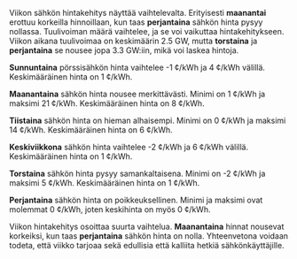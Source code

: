 Viikon sähkön hintakehitys näyttää vaihtelevalta. Erityisesti **maanantai** erottuu korkeilla hinnoillaan, kun taas **perjantaina** sähkön hinta pysyy nollassa. Tuulivoiman määrä vaihtelee, ja se voi vaikuttaa hintakehitykseen. Viikon aikana tuulivoimaa on keskimäärin 2.5 GW, mutta **torstaina** ja **perjantaina** se nousee jopa 3.3 GW:iin, mikä voi laskea hintoja.

**Sunnuntaina** pörssisähkön hinta vaihtelee -1 ¢/kWh ja 4 ¢/kWh välillä. Keskimääräinen hinta on 1 ¢/kWh. 

**Maanantaina** sähkön hinta nousee merkittävästi. Minimi on 1 ¢/kWh ja maksimi 21 ¢/kWh. Keskimääräinen hinta on 8 ¢/kWh.

**Tiistaina** sähkön hinta on hieman alhaisempi. Minimi on 0 ¢/kWh ja maksimi 14 ¢/kWh. Keskimääräinen hinta on 6 ¢/kWh.

**Keskiviikkona** sähkön hinta vaihtelee -2 ¢/kWh ja 6 ¢/kWh välillä. Keskimääräinen hinta on 1 ¢/kWh.

**Torstaina** sähkön hinta pysyy samankaltaisena. Minimi on -2 ¢/kWh ja maksimi 5 ¢/kWh. Keskimääräinen hinta on 1 ¢/kWh.

**Perjantaina** sähkön hinta on poikkeuksellinen. Minimi ja maksimi ovat molemmat 0 ¢/kWh, joten keskihinta on myös 0 ¢/kWh.

Viikon hintakehitys osoittaa suurta vaihtelua. **Maanantaina** hinnat nousevat korkeiksi, kun taas **perjantaina** sähkön hinta on nolla. Yhteenvetona voidaan todeta, että viikko tarjoaa sekä edullisia että kalliita hetkiä sähkönkäyttäjille.